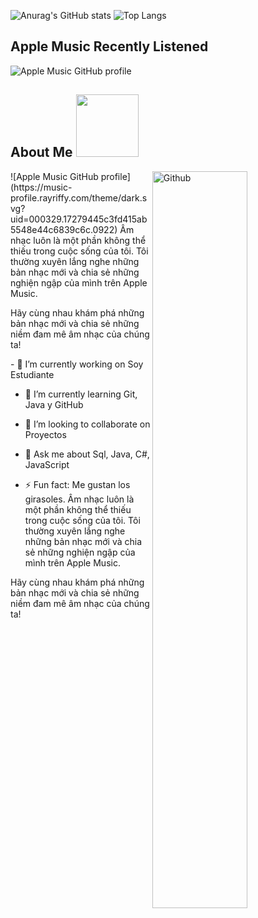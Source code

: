 ![Anurag's GitHub stats](https://github-readme-stats.vercel.app/api?username=anhphamhoangdev&show_icons=true&theme=transparent)
![Top Langs](https://github-readme-stats.vercel.app/api/top-langs/?username=anhphamhoangdev&layout=compact)


## Apple Music Recently Listened

![Apple Music GitHub profile](https://music-profile.rayriffy.com/theme/dark.svg?uid=000329.17279445c3fd415ab5548e44c6839c6c.0922)

<h2> About Me <img src = "https://media0.giphy.com/media/KDDpcKigbfFpnejZs6/giphy.gif?cid=ecf05e47oy6f4zjs8g1qoiystc56cu7r9tb8a1fe76e05oty&rid=giphy.gif" width = 100px></h2>

<img width="55%" align="right" alt="Github" src="https://raw.githubusercontent.com/onimur/.github/master/.resources/git-header.svg" />
<div>
  ![Apple Music GitHub profile](https://music-profile.rayriffy.com/theme/dark.svg?uid=000329.17279445c3fd415ab5548e44c6839c6c.0922)
  Âm nhạc luôn là một phần không thể thiếu trong cuộc sống của tôi. Tôi thường xuyên lắng nghe những bản nhạc mới và chia sẻ những nghiện ngập của mình trên Apple Music.

Hãy cùng nhau khám phá những bản nhạc mới và chia sẻ những niềm đam mê âm nhạc của chúng ta!
</div>
- 🔭 I’m currently working on  Soy Estudiante
  
- 🌱 I’m currently learning Git, Java y GitHub
  
- 👯 I’m looking to collaborate on Proyectos
  
- 💬 Ask me about Sql, Java, C#, JavaScript
  
- ⚡ Fun fact: Me gustan los girasoles.
Âm nhạc luôn là một phần không thể thiếu trong cuộc sống của tôi. Tôi thường xuyên lắng nghe những bản nhạc mới và chia sẻ những nghiện ngập của mình trên Apple Music.

Hãy cùng nhau khám phá những bản nhạc mới và chia sẻ những niềm đam mê âm nhạc của chúng ta!
